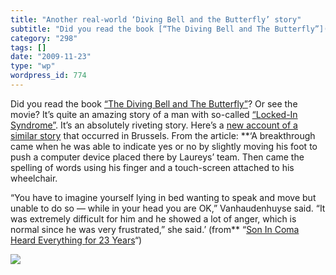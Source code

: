 ```yaml
---
title: "Another real-world ‘Diving Bell and the Butterfly’ story"
subtitle: "Did you read the book [“The Diving Bell and The Butterfly”](http://www.amazon.com/Diving-Bell-Butter..."
category: "298"
tags: []
date: "2009-11-23"
type: "wp"
wordpress_id: 774
---
```

Did you read the book [“The Diving Bell and The Butterfly”](http://www.amazon.com/Diving-Bell-Butterfly-Memoir-Death/dp/0375701214)? Or see the movie? It’s quite an amazing story of a man with so-called [“Locked-In Syndrome”](http://en.wikipedia.org/wiki/Locked-in_syndrome). It’s an absolutely riveting story. Here’s a [new account of a similar story](http://news.yahoo.com/s/ap/20091123/ap_on_he_me/eu_belgium_coma_recovery) that occurred in Brussels. From the article: 
**‘A breakthrough came when he was able to indicate yes or no by slightly moving his foot to push a computer device placed there by Laureys’ team. Then came the spelling of words using his finger and a touch-screen attached to his wheelchair.

“You have to imagine yourself lying in bed wanting to speak and move but unable to do so — while in your head you are OK,” Vanhaudenhuyse said. “It was extremely difficult for him and he showed a lot of anger, which is normal since he was very frustrated,” she said.’ (from** “[Son In Coma Heard Everything for 23 Years](http://news.yahoo.com/s/ap/20091123/ap_on_he_me/eu_belgium_coma_recovery)“)

![](https://i0.wp.com/img.zemanta.com/pixy.gif?w=584)